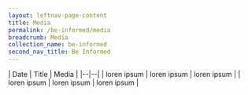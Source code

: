 ```yaml
---
layout: leftnav-page-content
title: Media
permalink: /be-informed/media
breadcrumb: Media
collection_name: be-informed
second_nav_title: Be Informed
---
```


| Date | Title | Media |
|--|--|
| loren ipsum | loren ipsum | loren ipsum |
| loren ipsum | loren ipsum | loren ipsum |

